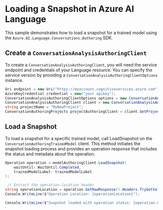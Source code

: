 # Loading a Snapshot in Azure AI Language

This sample demonstrates how to load a snapshot for a trained model using the `Azure.AI.Language.Conversations.Authoring` SDK.

## Create a `ConversationAnalysisAuthoringClient`

To create a `ConversationAnalysisAuthoringClient`, you will need the service endpoint and credentials of your Language resource. You can specify the service version by providing a `ConversationAnalysisAuthoringClientOptions` instance.

```C# Snippet:CreateAuthoringClientForSpecificApiVersion
Uri endpoint = new Uri("https://myaccount.cognitiveservices.azure.com");
AzureKeyCredential credential = new("your apikey");
ConversationAnalysisAuthoringClientOptions options = new ConversationAnalysisAuthoringClientOptions(ConversationAnalysisAuthoringClientOptions.ServiceVersion.V2024_11_15_Preview);
ConversationAnalysisAuthoringClient client = new ConversationAnalysisAuthoringClient(endpoint, credential, options);
string projectName = "MyNewProject";
ConversationAuthoringProjects projectAuthoringClient = client.GetProjects(projectName);
```

## Load a Snapshot

To load a snapshot for a specific trained model, call LoadSnapshot on the `ConversationAuthoringTrainedModel` client. This method initiates the snapshot loading process and provides an operation response that includes the status and metadata about the operation.

```C# Snippet:Sample10_ConversationsAuthoring_LoadSnapshot
Operation operation = modelAuthoringClient.LoadSnapshot(
    waitUntil: WaitUntil.Completed,
    trainedModelLabel: trainedModelLabel
);

 // Extract the operation-location header
string operationLocation = operation.GetRawResponse().Headers.TryGetValue("operation-location", out var location) ? location : null;
Console.WriteLine($"Operation Location: {operationLocation}");

Console.WriteLine($"Snapshot loaded with operation status: {operation.GetRawResponse().Status}");
```
